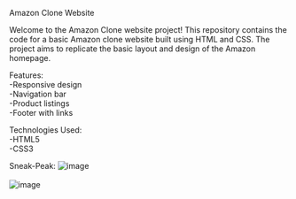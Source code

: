 Amazon Clone Website 

Welcome to the Amazon Clone website project! This repository contains the code for a basic Amazon clone website 
built using HTML and CSS. The project aims to replicate the basic layout and design of the Amazon homepage.

Features: <br>
-Responsive design <br>
-Navigation bar <br>
-Product listings <br>
-Footer with links <br>

Technologies Used:<br>
-HTML5 <br>
-CSS3

Sneak-Peak:
![image](https://github.com/Madhuri36/Amazon-clone/assets/146222028/59bdb03a-e02d-4923-a464-a8486ee20249)
<br>
<br>
![image](https://github.com/Madhuri36/Amazon-clone/assets/146222028/529c1d24-3364-4396-b872-f10e6508e4b6)

